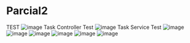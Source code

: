 # Parcial2
TEST 
![image](https://user-images.githubusercontent.com/99547966/236658258-e96cad8a-ed84-4f6d-b076-effb72e677a2.png)
Task Controller Test
![image](https://user-images.githubusercontent.com/99547966/236657562-2a709f51-2df7-413b-9f7f-ef182599852d.png)
Task Service Test 
![image](https://user-images.githubusercontent.com/99547966/236657583-067f0e2a-80c3-4478-8e7d-2c1f54b2a8ed.png)
![image](https://user-images.githubusercontent.com/99547966/236658160-a5a20ffa-2773-4072-a03f-57bc8c605106.png)
![image](https://user-images.githubusercontent.com/99547966/236658185-dc89b2d2-262a-4b11-84b7-e2fdb94c0ff1.png)
![image](https://user-images.githubusercontent.com/99547966/236658196-3bcdfef4-46c2-4bb7-b492-b973912a4ee7.png)
![image](https://user-images.githubusercontent.com/99547966/236658209-421ee7eb-64b9-4e12-8442-2f396c2912d2.png)
![image](https://user-images.githubusercontent.com/99547966/236658231-a0ebc2f8-eb0f-4baa-aba7-9617feec8b78.png)

